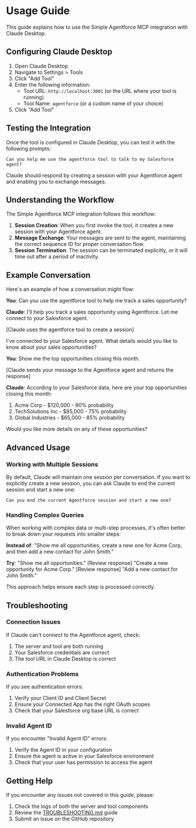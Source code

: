 # Usage Guide

This guide explains how to use the Simple Agentforce MCP integration with Claude Desktop.

## Configuring Claude Desktop

1. Open Claude Desktop
2. Navigate to Settings > Tools
3. Click "Add Tool"
4. Enter the following information:
   - Tool URL: `http://localhost:3001` (or the URL where your tool is running)
   - Tool Name: `agentforce` (or a custom name of your choice)
5. Click "Add Tool"

## Testing the Integration

Once the tool is configured in Claude Desktop, you can test it with the following prompts:

```
Can you help me use the agentforce tool to talk to my Salesforce agent?
```

Claude should respond by creating a session with your Agentforce agent and enabling you to exchange messages.

## Understanding the Workflow

The Simple Agentforce MCP integration follows this workflow:

1. **Session Creation**: When you first invoke the tool, it creates a new session with your Agentforce agent.
2. **Message Exchange**: Your messages are sent to the agent, maintaining the correct sequence ID for proper conversation flow.
3. **Session Termination**: The session can be terminated explicitly, or it will time out after a period of inactivity.

## Example Conversation

Here's an example of how a conversation might flow:

**You**: Can you use the agentforce tool to help me track a sales opportunity?

**Claude**: I'll help you track a sales opportunity using Agentforce. Let me connect to your Salesforce agent.

[Claude uses the agentforce tool to create a session]

I've connected to your Salesforce agent. What details would you like to know about your sales opportunities?

**You**: Show me the top opportunities closing this month.

[Claude sends your message to the Agentforce agent and returns the response]

**Claude**: According to your Salesforce data, here are your top opportunities closing this month:

1. Acme Corp - $120,000 - 90% probability
2. TechSolutions Inc - $85,000 - 75% probability
3. Global Industries - $65,000 - 85% probability

Would you like more details on any of these opportunities?

## Advanced Usage

### Working with Multiple Sessions

By default, Claude will maintain one session per conversation. If you want to explicitly create a new session, you can ask Claude to end the current session and start a new one:

```
Can you end the current Agentforce session and start a new one?
```

### Handling Complex Queries

When working with complex data or multi-step processes, it's often better to break down your requests into smaller steps:

**Instead of**:
"Show me all opportunities, create a new one for Acme Corp, and then add a new contact for John Smith."

**Try**:
"Show me all opportunities."
[Review response]
"Create a new opportunity for Acme Corp."
[Review response]
"Add a new contact for John Smith."

This approach helps ensure each step is processed correctly.

## Troubleshooting

### Connection Issues

If Claude can't connect to the Agentforce agent, check:

1. The server and tool are both running
2. Your Salesforce credentials are correct
3. The tool URL in Claude Desktop is correct

### Authentication Problems

If you see authentication errors:

1. Verify your Client ID and Client Secret
2. Ensure your Connected App has the right OAuth scopes
3. Check that your Salesforce org base URL is correct

### Invalid Agent ID

If you encounter "Invalid Agent ID" errors:

1. Verify the Agent ID in your configuration
2. Ensure the agent is active in your Salesforce environment
3. Check that your user has permission to access the agent

## Getting Help

If you encounter any issues not covered in this guide, please:

1. Check the logs of both the server and tool components
2. Review the [TROUBLESHOOTING.md](./TROUBLESHOOTING.md) guide
3. Submit an issue on the GitHub repository